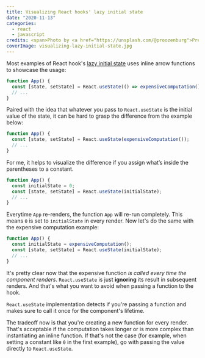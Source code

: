 ```yaml
---
title: Visualizing React hooks' lazy initial state
date: "2020-11-13"
categories:
  - react
  - javascript
credits: <span>Photo by <a href="https://unsplash.com/@proozenburg">Presley Roozenburg</a> on <a href="https://unsplash.com/photos/gklfv5avr4c">Unsplash</a></span>
coverImage: visualizing-lazy-initial-state.jpg
---
```


Most examples of React hook's [lazy initial state](https://reactjs.org/docs/hooks-reference.html#lazy-initial-state) uses inline arrow functions to showcase the usage:

```js
function App() {
  const [state, setState] = React.useState(() => expensiveComputation());
  // ...
}
```

Paired with the idea that whatever you pass to `React.useState` is the initial value of the state, it can be hard to grasp the difference from the example below:

```js
function App() {
  const [state, setState] = React.useState(expensiveComputation());
  // ...
}
```

For me, it helps to visualize the difference if you assign what’s inside the parentheses to a constant.

```js
function App() {
  const initialState = 0;
  const [state, setState] = React.useState(initialState);
  // ...
}
```

Everytime `App` re-renders, the function `App` will re-run completely. This means `0` is set to `initialState` in every render. Now let's do the same with the expensive computation example:

```js
function App() {
  const initialState = expensiveComputation();
  const [state, setState] = React.useState(initialState);
  // ...
}
```

It's pretty clear now that the expensive function _is called every time the component renders_. `React.useState` is just **ignoring** its result in subsequent renders. And that's what you want to avoid when passing a function to the hook.

`React.useState` implementation detects if you're passing a function and makes sure to call it once for the component's lifetime.

The tradeoff now is that you're creating a new function for every render. That's acceptable if the computation takes longer or is more complex than instantiating an inline function. If that's not the case (for example, when setting a constant like `0` in the first example), go with passing the value directly to `React.useState`.
